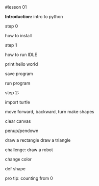 #lesson 01

__Introduction:__
intro to python

step 0

how to install

step 1

how to run IDLE

print hello world

save program 

run program

step 2:

import turtle

move forward, backward, turn
make shapes

clear canvas

penup/pendown

draw a rectangle
draw a triangle

challenge: draw a robot


change color

def shape

pro tip: counting from 0


```python

```
		




